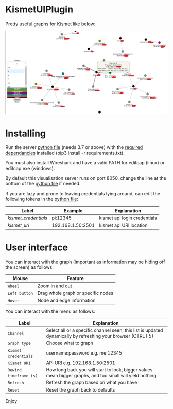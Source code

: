 # KismetUIPlugin

Pretty useful graphs for [Kismet](https://github.com/kismetwireless/kismet) like below:

![!](./UI.JPG "")

# Installing

Run the server [python file](./KismetUIPlugin.py) (needs 3.7 or above) with the [required dependancies](./requirements.txt) installed (pip3 install -r requirements.txt).

You must also install Wireshark and have a valid PATH for editcap (linux) or editcap.exe (windows).

By default this visualisation server runs on port 8050, change the line at the bottom of the [python file](./KismetUIPlugin.py) if needed.

If you are lazy and prone to leaving credentials lying around, can edit the following tokens in the [python file](./KismetUIPlugin.py):

**Label** | **Example**  | **Explanation**
----- | -------- | ----------- 
*kismet_credentials* | pi:12345 | kismet api login credentials
*kismet_uri*  | 192.168.1.50:2501 |  kismet api URI location

# User interface

You can interact with the graph (important as information may be hiding off the screen) as follows:

**Mouse** | **Feature**
----- | -------
```Wheel``` | Zoom in and out
```Left button``` | Drag whole graph or specific nodes
```Hover``` | Node and edge information

You can interact with the menu as follows:

**Label** | **Explanation**
----- | -----------
```Channel``` | Select all or a specific channel seen, this list is updated dynamically by refreshing your browser (CTRL F5)
```Graph type``` | Choose what to graph
```Kismet credentials``` | username:password e.g. me:12345
```Kismet URI``` | API URI e.g. 192.168.1.50:2501
```Rewind timeframe (s)``` | How long back you will start to look, bigger values mean bigger graphs, and too small will yield nothing
```Refresh``` | Refresh the graph based on what you have
```Reset``` | Reset the graph back to defaults

Enjoy


